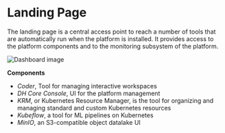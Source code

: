 # Landing Page

The landing page is a central access point to reach a number of tools that are automatically run when the platform is installed. It provides access to the platform components and to the monitoring subsystem of the platform.

![Dashboard image](../images/dashboard.png)

**Components**

- *Coder*, Tool for managing interactive workspaces
- *DH Core Console*, UI for the platform management
- *KRM*, or Kubernetes Resource Manager, is the tool for organizing and managing standard and custom Kubernetes resources
- *Kubeflow*, a tool for ML pipelines on Kubernetes
- *MinIO*, an S3-compatible object datalake UI
